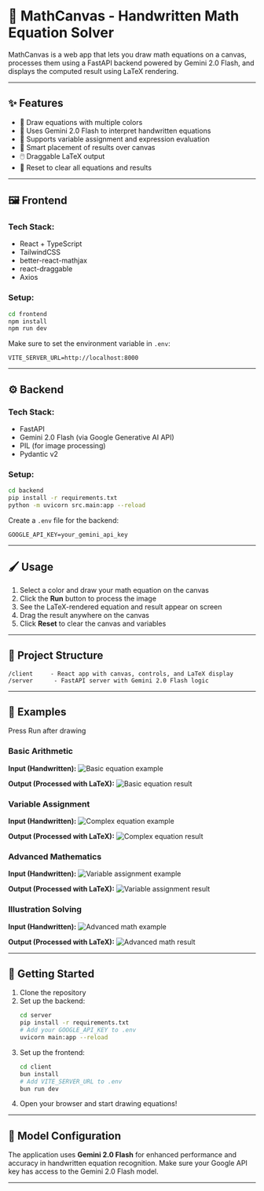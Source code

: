 # 🧮 MathCanvas - Handwritten Math Equation Solver
MathCanvas is a web app that lets you draw math equations on a canvas, processes them using a FastAPI backend powered by Gemini 2.0 Flash, and displays the computed result using LaTeX rendering.

---

## ✨ Features
- 🎨 Draw equations with multiple colors
- 🧠 Uses Gemini 2.0 Flash to interpret handwritten equations
- 🧮 Supports variable assignment and expression evaluation
- 📐 Smart placement of results over canvas
- 🖱️ Draggable LaTeX output
- 🔁 Reset to clear all equations and results

---

## 🖼️ Frontend
### Tech Stack:
- React + TypeScript
- TailwindCSS
- better-react-mathjax
- react-draggable
- Axios

### Setup:
```bash
cd frontend
npm install
npm run dev
```

Make sure to set the environment variable in `.env`:
```env
VITE_SERVER_URL=http://localhost:8000
```

---

## ⚙️ Backend
### Tech Stack:
- FastAPI
- Gemini 2.0 Flash (via Google Generative AI API)
- PIL (for image processing)
- Pydantic v2

### Setup:
```bash
cd backend
pip install -r requirements.txt
python -m uvicorn src.main:app --reload
```

Create a `.env` file for the backend:
```env
GOOGLE_API_KEY=your_gemini_api_key
```

---

## 🖌️ Usage
1. Select a color and draw your math equation on the canvas
2. Click the **Run** button to process the image
3. See the LaTeX-rendered equation and result appear on screen
4. Drag the result anywhere on the canvas
5. Click **Reset** to clear the canvas and variables

---

## 📁 Project Structure
```
/client     - React app with canvas, controls, and LaTeX display
/server      - FastAPI server with Gemini 2.0 Flash logic
```

---

## 📸 Examples

Press Run after drawing

### Basic Arithmetic
**Input (Handwritten):**
![Basic equation example](image/1.png)

**Output (Processed with LaTeX):**
![Basic equation result](image/2.png)

### Variable Assignment
**Input (Handwritten):**
![Complex equation example](image/3.png)

**Output (Processed with LaTeX):**
![Complex equation result](image/4.png)

### Advanced Mathematics
**Input (Handwritten):**
![Variable assignment example](image/5.png)

**Output (Processed with LaTeX):**
![Variable assignment result](image/6.png)

### Illustration Solving
**Input (Handwritten):**
![Advanced math example](image/7.png)

**Output (Processed with LaTeX):**
![Advanced math result](image/8.png)

---

## 🚀 Getting Started
1. Clone the repository
2. Set up the backend:
   ```bash
   cd server
   pip install -r requirements.txt
   # Add your GOOGLE_API_KEY to .env
   uvicorn main:app --reload
   ```
3. Set up the frontend:
   ```bash
   cd client
   bun install
   # Add VITE_SERVER_URL to .env
   bun run dev
   ```
4. Open your browser and start drawing equations!

---

## 🔧 Model Configuration
The application uses **Gemini 2.0 Flash** for enhanced performance and accuracy in handwritten equation recognition. Make sure your Google API key has access to the Gemini 2.0 Flash model.

---
